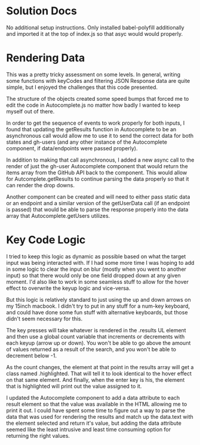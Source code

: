 # Solution Docs

<!-- Include documentation, additional setup instructions, notes etc. here -->

No additional setup instructions. Only installed babel-polyfill additionally and imported it at the top of index.js so that asyc would would properly.

# Rendering Data

This was a pretty tricky assessment on some levels. In general, writing some functions with keyCodes and filtering JSON Response data are quite simple, but I enjoyed the challenges that this code presented.

The structure of the objects created some speed bumps that forced me to edit the code in Autocomplete.js no matter how badly I wanted to keep myself out of there. 

In order to get the sequence of events to work properly for both inputs, I found that updating the getResults function in Autocomplete to be an asynchronous call would allow me to use it to send the correct data for both states and gh-users (and any other instance of the Autocomplete component, if data/endpoints were passed properly).

In addition to making that call asynchronous, I added a new async call to the render of just the gh-user Autocomplete component that would return the items array from the GitHub API back to the component. This would allow for Autcomplete.getResults to continue parsing the data properly so that it can render the drop downs.

Another component can be created and will need to either pass static data or an endpoint and a similar version of the getUserData call (if an endpoint is passed) that would be able to parse the response properly into the data array that Autocomplete.getUsers utilizes.

# Key Code Logic

I tried to keep this logic as dynamic as possible based on what the target input was being interacted with. If I had some more time I was hoping to add in some logic to clear the input on blur (mostly when you went to another input) so that there would only be one field dropped down at any given moment. I'd also like to work in some seamless stuff to allow for the hover effect to overwrite the keyup logic and vice-versa.

But this logic is relatively standard to just using the up and down arrows on my 15inch macbook. I didn't try to put in any stuff for a num-key keyboard, and could have done some fun stuff with alternative keyboards, but those didn't seem necessary for this.

The key presses will take whatever is rendered in the .results UL element and then use a global count variable that increments or decrements with each keyup (arrow up or down). You won't be able to go above the amount of values returned as a result of the search, and you won't be able to decrement below -1.

As the count changes, the element at that point in the results array will get a class named .highlighted. That will tell it to look identical to the hover effect on that same element. And finally, when the enter key is his, the element that is highlighted will print out the value assigned to it.

I updated the Autocomplete component to add a data attribute to each result element so that the value was available in the HTML allowing me to print it out. I could have spent some time to figure out a way to parse the data that was used for rendering the results and match up the data.text with the element selected and return it's value, but adding the data attribute seemed like the least intrusive and least time consuming option for returning the right values.